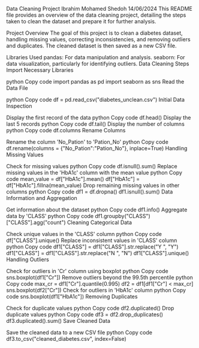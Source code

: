 Data Cleaning Project
Ibrahim Mohamed Shedoh
14/06/2024
This README file provides an overview of the data cleaning project, detailing the steps taken to clean the dataset and prepare it for further analysis.

Project Overview
The goal of this project is to clean a diabetes dataset, handling missing values, correcting inconsistencies, and removing outliers and duplicates. The cleaned dataset is then saved as a new CSV file.

Libraries Used
pandas: For data manipulation and analysis.
seaborn: For data visualization, particularly for identifying outliers.
Data Cleaning Steps
Import Necessary Libraries

python
Copy code
import pandas as pd
import seaborn as sns
Read the Data File

python
Copy code
df = pd.read_csv("diabetes_unclean.csv")
Initial Data Inspection

Display the first record of the data
python
Copy code
df.head()
Display the last 5 records
python
Copy code
df.tail()
Display the number of columns
python
Copy code
df.columns
Rename Columns

Rename the column 'No_Pation' to 'Pation_No'
python
Copy code
df.rename(columns = {"No_Pation":"Pation_No"}, inplace=True)
Handling Missing Values

Check for missing values
python
Copy code
df.isnull().sum()
Replace missing values in the 'HbA1c' column with the mean value
python
Copy code
mean_value = df["HbA1c"].mean()
df["HbA1c"] = df["HbA1c"].fillna(mean_value)
Drop remaining missing values in other columns
python
Copy code
df1 = df.dropna()
df1.isnull().sum()
Data Information and Aggregation

Get information about the dataset
python
Copy code
df1.info()
Aggregate data by 'CLASS'
python
Copy code
df1.groupby("CLASS")["CLASS"].agg("count")
Cleaning Categorical Data

Check unique values in the 'CLASS' column
python
Copy code
df["CLASS"].unique()
Replace inconsistent values in 'CLASS' column
python
Copy code
df1["CLASS"] = df1["CLASS"].str.replace("Y ", "Y")
df1["CLASS"] = df1["CLASS"].str.replace("N ", "N")
df1["CLASS"].unique()
Handling Outliers

Check for outliers in 'Cr' column using boxplot
python
Copy code
sns.boxplot(df1["Cr"])
Remove outliers beyond the 99.5th percentile
python
Copy code
max_cr = df1["Cr"].quantile(0.995)
df2 = df1[df1["Cr"] < max_cr]
sns.boxplot(df2["Cr"])
Check for outliers in 'HbA1c' column
python
Copy code
sns.boxplot(df1["HbA1c"])
Removing Duplicates

Check for duplicate values
python
Copy code
df2.duplicated()
Drop duplicate values
python
Copy code
df3 = df2.drop_duplicates()
df3.duplicated().sum()
Save Cleaned Data

Save the cleaned data to a new CSV file
python
Copy code
df3.to_csv("cleaned_diabetes.csv", index=False)
